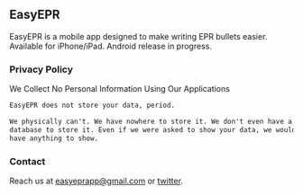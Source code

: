 ## EasyEPR

EasyEPR is a mobile app designed to make writing EPR bullets easier. \
Available for iPhone/iPad. Android release in progress.

### Privacy Policy

We Collect No Personal Information Using Our Applications

```markdown
EasyEPR does not store your data, period.

We physically can't. We have nowhere to store it. We don't even have a server
database to store it. Even if we were asked to show your data, we wouldn't
have anything to show.
```

### Contact

Reach us at easyeprapp@gmail.com or [twitter](https://twitter.com/easyeprapp).

